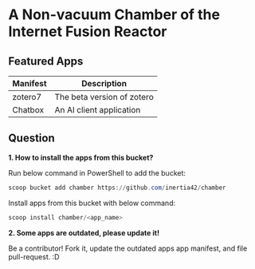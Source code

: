 # A Non-vacuum Chamber of the Internet Fusion Reactor
## Featured Apps

| Manifest                | Description                                                                                                                                            |
| ----------------------- | ------------------------------------------------------------------------------------------------------------------------------------------------------ |
| zotero7              | The beta version of zotero |
| Chatbox              | An AI client application |

## Question

**1. How to install the apps from this bucket?**

Run below command in PowerShell to add the bucket:

```powershell
scoop bucket add chamber https://github.com/inertia42/chamber
```

Install apps from this bucket with below command:

```powershell
scoop install chamber/<app_name>
```

**2. Some apps are outdated, please update it!**

Be a contributor! Fork it, update the outdated apps app manifest, and file pull-request. :D
